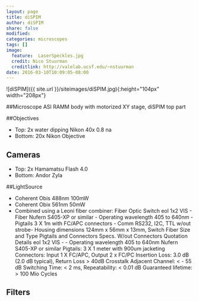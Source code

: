 ```yaml
---
layout: page
title: diSPIM
author: diSPIM
share: false
modified:
categories: microscopes
tags: []
image:
  feature:  LaserSpeckles.jpg
  credit: Nico Stuurman
  creditlink: http://valelab.ucsf.edu/~nstuurman
date: 2016-03-10T10:09:05-08:00
---
```

![diSPIM]({{ site.url }}/siteimages/diSPIM.jpg){:height="104px" width="208px"}


##Microscope
ASI RAMM body with motorized XY stage, diSPIM top part

##Objectives
* Top: 2x water dipping Nikon 40x 0.8 na
* Bottom: 20x Nikon Objective

## Cameras
* Top: 2x Hamamatsu Flash 4.0
* Bottom: Andor Zyla

##LightSource
* Coherent Obis 488nm 100mW
* Coherent Obix 561nm 50mW
* Combined using a Leoni fiber combiner: Fiber Optic Switch eol 1x2 VIS - Fiber Nufern S405-XP or similar - Operating wavelength 405 to 640nm - Pigtails 3 X 1m with FC/APC connectors - Comm RS232, I2C, TTL w/out strobe- Housing dimensions 124mm x 56mm x 13mm, Switch
Fiber Size and Type
Pigtails and Connectors
Specs. W/out Connectors
Quotation Details
eol 1x2 VIS - - Operating wavelength 405 to 640nm
Nufern S405-XP or similar
Pigtails: 3 X 1 meter with 900um jacketing Connectors: Input 1 X FC/APC, Output 2 x FC/PC
      Insertion Loss: 3.0 dB (2.0 dB typical), Return Loss > 40dB Crosstalk Adjacent Channel: < - 55 dB
Switching Time: < 2 ms, Repeatability: < 0.01 dB Guaranteed lifetime: > 100 Mio Cycles

## Filters




